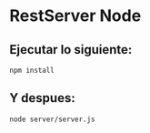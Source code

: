 # RestServer Node
## Ejecutar lo siguiente:

```
npm install
```

## Y despues:

```
node server/server.js
```